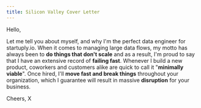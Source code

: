 ```yaml
---
title: Silicon Valley Cover Letter
---
```


Hello,

Let me tell you about myself, and why I'm the perfect data engineer for startuply.io. When it comes to managing large data flows, my motto has always been to **do things that don't scale** and as a result, I'm proud to say that I have an extensive record of **failing fast**. Whenever I build a new product, coworkers and customers alike are quick to call it "**minimally viable**". Once hired, I'll **move fast and break things** throughout your organization, which I guarantee will result in massive **disruption** for your business.

Cheers, X
